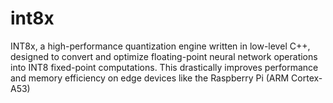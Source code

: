 # int8x
INT8x, a high-performance quantization engine written in low-level C++, designed to convert and optimize floating-point neural network operations into INT8 fixed-point computations. This drastically improves performance and memory efficiency on edge devices like the Raspberry Pi (ARM Cortex-A53)
